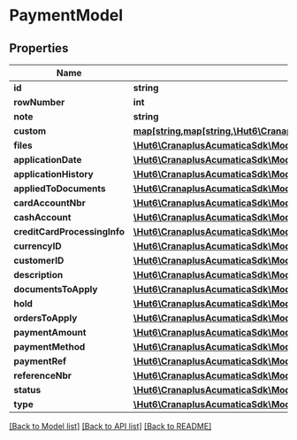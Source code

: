 # PaymentModel

## Properties
Name | Type | Description | Notes
------------ | ------------- | ------------- | -------------
**id** | **string** |  | [optional] 
**rowNumber** | **int** |  | [optional] 
**note** | **string** |  | [optional] 
**custom** | [**map[string,map[string,\Hut6\CranaplusAcumaticaSdk\Model\CustomFieldModel]]**](map.md) |  | [optional] 
**files** | [**\Hut6\CranaplusAcumaticaSdk\Model\FileLinkModel[]**](FileLinkModel.md) |  | [optional] 
**applicationDate** | [**\Hut6\CranaplusAcumaticaSdk\Model\DateTimeValueModel**](DateTimeValueModel.md) |  | [optional] 
**applicationHistory** | [**\Hut6\CranaplusAcumaticaSdk\Model\PaymentApplicationHistoryDetailModel[]**](PaymentApplicationHistoryDetailModel.md) |  | [optional] 
**appliedToDocuments** | [**\Hut6\CranaplusAcumaticaSdk\Model\DecimalValueModel**](DecimalValueModel.md) |  | [optional] 
**cardAccountNbr** | [**\Hut6\CranaplusAcumaticaSdk\Model\IntValueModel**](IntValueModel.md) |  | [optional] 
**cashAccount** | [**\Hut6\CranaplusAcumaticaSdk\Model\StringValueModel**](StringValueModel.md) |  | [optional] 
**creditCardProcessingInfo** | [**\Hut6\CranaplusAcumaticaSdk\Model\CreditCardProcessingDetailModel[]**](CreditCardProcessingDetailModel.md) |  | [optional] 
**currencyID** | [**\Hut6\CranaplusAcumaticaSdk\Model\StringValueModel**](StringValueModel.md) |  | [optional] 
**customerID** | [**\Hut6\CranaplusAcumaticaSdk\Model\StringValueModel**](StringValueModel.md) |  | [optional] 
**description** | [**\Hut6\CranaplusAcumaticaSdk\Model\StringValueModel**](StringValueModel.md) |  | [optional] 
**documentsToApply** | [**\Hut6\CranaplusAcumaticaSdk\Model\PaymentDetailModel[]**](PaymentDetailModel.md) |  | [optional] 
**hold** | [**\Hut6\CranaplusAcumaticaSdk\Model\BooleanValueModel**](BooleanValueModel.md) |  | [optional] 
**ordersToApply** | [**\Hut6\CranaplusAcumaticaSdk\Model\PaymentOrderDetailModel[]**](PaymentOrderDetailModel.md) |  | [optional] 
**paymentAmount** | [**\Hut6\CranaplusAcumaticaSdk\Model\DecimalValueModel**](DecimalValueModel.md) |  | [optional] 
**paymentMethod** | [**\Hut6\CranaplusAcumaticaSdk\Model\StringValueModel**](StringValueModel.md) |  | [optional] 
**paymentRef** | [**\Hut6\CranaplusAcumaticaSdk\Model\StringValueModel**](StringValueModel.md) |  | [optional] 
**referenceNbr** | [**\Hut6\CranaplusAcumaticaSdk\Model\StringValueModel**](StringValueModel.md) |  | [optional] 
**status** | [**\Hut6\CranaplusAcumaticaSdk\Model\StringValueModel**](StringValueModel.md) |  | [optional] 
**type** | [**\Hut6\CranaplusAcumaticaSdk\Model\StringValueModel**](StringValueModel.md) |  | [optional] 

[[Back to Model list]](../README.md#documentation-for-models) [[Back to API list]](../README.md#documentation-for-api-endpoints) [[Back to README]](../README.md)


